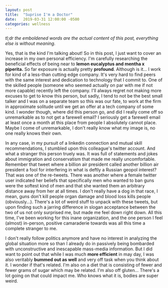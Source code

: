 ```yaml
---
layout: post
title:  "Suprise I'm a Doctor"
date:   2019-03-31 12:00:00 -0500
categories: wellness
---
```


*tl;dr the emboldened words are the actual content of this post, everything else is without meaning.*

Yes, that is the kind I'm talking about!  So in this post, I just want to cover an increase in my own personal efficiency.  I'm carefully researching the beneficial effects of being near to **lemon eucalyptus and mentha x piperita.**  So far exposure is actually pretty **profound**.  Although is it...  I work for kind of a less-than cutting edge company.  It's very hard to find peers with the same interest and dedication to technology that I commit to.  One of the skilled people (someone who seemed actually on par with me if not more capable) recently left the company.  I'll always regret not making more excuses to get to know this person, but sadly, I tend to not be the best small talker and I was on a separate team so this was our fate, to work at the firm in approximate solitude until we get an offer at a tech company of some kind.  I wonder though, where did this person go, and did I really come off so unremarkable as to not get a farewell email?  I seriously get a farewell email at least once a month at this place from people I absolutely cannot place.  Maybe I come of unremarkable, I don't really know what my image is, no one really knows their own.  

In any case, in my pursuit of a linkedin connection and mutual skill recommendations, I stumbled upon this colleague's twitter account.  And what a stranger this person truely was.  It was full of statements and jokes about immigration and conservatism that made me really uncomfortable.  Remember that tweet where a billion air president called another billion air president a fool for interfering in what is deftly a Russian geopol interest?  That was one of the re-tweets.  There was another where a female twitter user indicated her beliefs that specifically men who wanted to ban guns were the softest kind of men and that she wanted them an arbitrary distance away from her at all times.  I don't really have a dog in that race, I mean, guns don't kill people organ damage and blood loss kills people (obviously...).  There's a lot of weird stuff to unpack with these tweets, but upon finding such a jarring difference in slogan acceptance between the two of us not only surprised me, but made me feel down right down.  All this time, I've been working for this inane organization, and the one person I feel (almost) in-person, positive camaraderie towards was all this time a complete stranger to me.  

I don't really follow politics anymore and have no interest in analyzing the global situation more so than I already do in passively being bombarded with unconstructive and inescapable mass-media information.  But I did want to point out that while I was much **more efficient** in may day, I was also veritably **bummed out as well** and very off task when you think about it.  I wonder if that's related.  I'm also on a diet that is consisting of fewer and fewer grams of sugar which may be related.  I'm also off gluten... There's a lot going on that could impact me.  Who knows what it is, bodies are super weird.  

